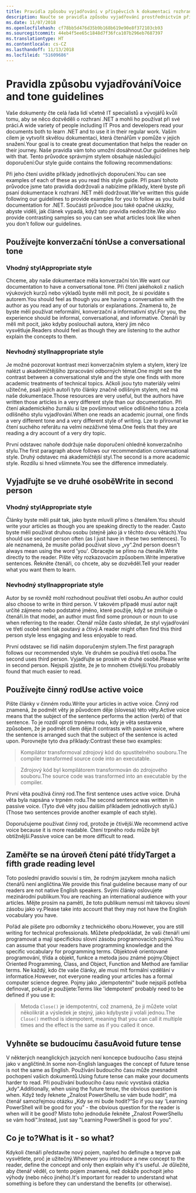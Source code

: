 ```yaml
---
title: Pravidla způsobu vyjadřování v příspěvcích k dokumentaci rozhraní .NET
description: Naučte se pravidla způsobu vyjadřování prostřednictvím příkladů stylu v porovnání s příklady, které tato pravidla nedodržují.
ms.date: 11/07/2018
ms.openlocfilehash: cf78bb5d476d35b9b168b619e90e8f372103cb93
ms.sourcegitcommit: 44eb4f5ee65c1848d7f36fca107b296eb7687397
ms.translationtype: HT
ms.contentlocale: cs-CZ
ms.lasthandoff: 11/13/2018
ms.locfileid: "51609686"
---
```

# <a name="voice-and-tone-guidelines"></a><span data-ttu-id="d8fa8-103">Pravidla způsobu vyjadřování</span><span class="sxs-lookup"><span data-stu-id="d8fa8-103">Voice and tone guidelines</span></span>

<span data-ttu-id="d8fa8-104">Vaše dokumenty čte celá řada lidí včetně IT specialistů a vývojářů kvůli tomu, aby se něco dozvěděli o rozhraní .NET a mohli ho používat při své práci.</span><span class="sxs-lookup"><span data-stu-id="d8fa8-104">A wide variety of people including IT Pros and developers read your documents both to learn .NET and to use it in their regular work.</span></span> <span data-ttu-id="d8fa8-105">Vaším cílem je vytvořit skvělou dokumentaci, která čtenářům v pomůže v jejich snažení.</span><span class="sxs-lookup"><span data-stu-id="d8fa8-105">Your goal is to create great documentation that helps the reader on their journey.</span></span> <span data-ttu-id="d8fa8-106">Naše pravidla vám toho umožní dosáhnout.</span><span class="sxs-lookup"><span data-stu-id="d8fa8-106">Our guidelines help with that.</span></span> <span data-ttu-id="d8fa8-107">Tento průvodce správným stylem obsahuje následující doporučení:</span><span class="sxs-lookup"><span data-stu-id="d8fa8-107">Our style guide contains the following recommendations:</span></span>

<span data-ttu-id="d8fa8-108">Při jeho čtení uvidíte příklady jednotlivých doporučení.</span><span class="sxs-lookup"><span data-stu-id="d8fa8-108">You can see examples of each of these as you read this style guide.</span></span> <span data-ttu-id="d8fa8-109">Při psaní tohoto průvodce jsme tato pravidla dodržovali a nabízíme příklady, které byste při psaní dokumentace k rozhraní .NET měli dodržovat.</span><span class="sxs-lookup"><span data-stu-id="d8fa8-109">We've written this guide following our guidelines to provide examples for you to follow as you build documentation for .NET.</span></span> <span data-ttu-id="d8fa8-110">Součástí průvodce jsou také opačné ukázky, abyste viděli, jak článek vypadá, když tato pravidla nedodržíte.</span><span class="sxs-lookup"><span data-stu-id="d8fa8-110">We also provide contrasting samples so you can see what articles look like when you don't follow our guidelines.</span></span>

## <a name="use-a-conversational-tone"></a><span data-ttu-id="d8fa8-111">Používejte konverzační tón</span><span class="sxs-lookup"><span data-stu-id="d8fa8-111">Use a conversational tone</span></span>

### <a name="appropriate-style"></a><span data-ttu-id="d8fa8-112">Vhodný styl</span><span class="sxs-lookup"><span data-stu-id="d8fa8-112">Appropriate style</span></span>

<span data-ttu-id="d8fa8-113">Chceme, aby naše dokumentace měla konverzační tón.</span><span class="sxs-lookup"><span data-stu-id="d8fa8-113">We want our documentation to have a conversational tone.</span></span> <span data-ttu-id="d8fa8-114">Při čtení jakéhokoli z našich výukových kurzů nebo výkladů byste měli mít pocit, že si povídáte s autorem.</span><span class="sxs-lookup"><span data-stu-id="d8fa8-114">You should feel as though you are having a conversation with the author as you read any of our tutorials or explanations.</span></span> <span data-ttu-id="d8fa8-115">Znamená to, že byste měli používat neformální, konverzační a informativní styl.</span><span class="sxs-lookup"><span data-stu-id="d8fa8-115">For you, the experience should be informal, conversational, and informative.</span></span> <span data-ttu-id="d8fa8-116">Čtenáři by měli mít pocit, jako kdyby poslouchali autora, který jim něco vysvětluje.</span><span class="sxs-lookup"><span data-stu-id="d8fa8-116">Readers should feel as though they are listening to the author explain the concepts to them.</span></span>

### <a name="inappropriate-style"></a><span data-ttu-id="d8fa8-117">Nevhodný styl</span><span class="sxs-lookup"><span data-stu-id="d8fa8-117">Inappropriate style</span></span>

<span data-ttu-id="d8fa8-118">Je možné pozorovat kontrast mezi konverzačním stylem a stylem, který lze nalézt u akademičtějšího zpracování odborných témat.</span><span class="sxs-lookup"><span data-stu-id="d8fa8-118">One might see the contrast between a conversational style and the style one finds with more academic treatments of technical topics.</span></span> <span data-ttu-id="d8fa8-119">Ačkoli jsou tyto materiály velmi užitečné, psali jejich autoři tyto články značně odlišným stylem, než má naše dokumentace.</span><span class="sxs-lookup"><span data-stu-id="d8fa8-119">Those resources are very useful, but the authors have written those articles in a very different style than our documentation.</span></span> <span data-ttu-id="d8fa8-120">Při čtení akademického žurnálu si lze povšimnout velice odlišného tónu a zcela odlišného stylu vyjadřování.</span><span class="sxs-lookup"><span data-stu-id="d8fa8-120">When one reads an academic journal, one finds a very different tone and a very different style of writing.</span></span> <span data-ttu-id="d8fa8-121">Lze to přirovnat ke čtení suchého referátu na velmi nezáživné téma.</span><span class="sxs-lookup"><span data-stu-id="d8fa8-121">One feels that they are reading a dry account of a very dry topic.</span></span>  

<span data-ttu-id="d8fa8-122">První odstavec nahoře dodržuje naše doporučení ohledně konverzačního stylu.</span><span class="sxs-lookup"><span data-stu-id="d8fa8-122">The first paragraph above follows our recommendation conversational style.</span></span> <span data-ttu-id="d8fa8-123">Druhý odstavec má akademičtější styl.</span><span class="sxs-lookup"><span data-stu-id="d8fa8-123">The second is a more academic style.</span></span> <span data-ttu-id="d8fa8-124">Rozdílu si hned všimnete.</span><span class="sxs-lookup"><span data-stu-id="d8fa8-124">You see the difference immediately.</span></span> 

## <a name="write-in-second-person"></a><span data-ttu-id="d8fa8-125">Vyjadřujte se ve druhé osobě</span><span class="sxs-lookup"><span data-stu-id="d8fa8-125">Write in second person</span></span>

### <a name="appropriate-style"></a><span data-ttu-id="d8fa8-126">Vhodný styl</span><span class="sxs-lookup"><span data-stu-id="d8fa8-126">Appropriate style</span></span>

<span data-ttu-id="d8fa8-127">Články byste měli psát tak, jako byste mluvili přímo s čtenářem.</span><span class="sxs-lookup"><span data-stu-id="d8fa8-127">You should write your articles as though you are speaking directly to the reader.</span></span> <span data-ttu-id="d8fa8-128">Často byste měli používat druhou osobu (stejně jako já v těchto dvou větách).</span><span class="sxs-lookup"><span data-stu-id="d8fa8-128">You should use second person often (as I just have in these two sentences).</span></span> <span data-ttu-id="d8fa8-129">To ale neznamená, že musíte pořád používat slovo „vy“.</span><span class="sxs-lookup"><span data-stu-id="d8fa8-129">2nd person doesn't always mean using the word 'you'.</span></span> <span data-ttu-id="d8fa8-130">Obracejte se přímo na čtenáře.</span><span class="sxs-lookup"><span data-stu-id="d8fa8-130">Write directly to the reader.</span></span> <span data-ttu-id="d8fa8-131">Pište věty rozkazovacím způsobem.</span><span class="sxs-lookup"><span data-stu-id="d8fa8-131">Write imperative sentences.</span></span> <span data-ttu-id="d8fa8-132">Řekněte čtenáři, co chcete, aby se dozvěděl.</span><span class="sxs-lookup"><span data-stu-id="d8fa8-132">Tell your reader what you want them to learn.</span></span>

### <a name="inappropriate-style"></a><span data-ttu-id="d8fa8-133">Nevhodný styl</span><span class="sxs-lookup"><span data-stu-id="d8fa8-133">Inappropriate style</span></span>

<span data-ttu-id="d8fa8-134">Autor by se rovněž mohl rozhodnout používat třetí osobu.</span><span class="sxs-lookup"><span data-stu-id="d8fa8-134">An author could also choose to write in third person.</span></span> <span data-ttu-id="d8fa8-135">V takovém případě musí autor najít určité zájmeno nebo podstatné jméno, které použije, když se zmiňuje o čtenáři.</span><span class="sxs-lookup"><span data-stu-id="d8fa8-135">In that model, an author must find some pronoun or noun to use when referring to the reader.</span></span> <span data-ttu-id="d8fa8-136">Čtenář může často shledat, že styl vyjadřování ve třetí osobě není tak poutavý a čtivý.</span><span class="sxs-lookup"><span data-stu-id="d8fa8-136">A reader might often find this third person style less engaging and less enjoyable to read.</span></span>

<span data-ttu-id="d8fa8-137">První odstavec se řídí naším doporučeným stylem.</span><span class="sxs-lookup"><span data-stu-id="d8fa8-137">The first paragraph follows our recommended style.</span></span> <span data-ttu-id="d8fa8-138">Ve druhém se používá třetí osoba.</span><span class="sxs-lookup"><span data-stu-id="d8fa8-138">The second uses third person.</span></span> <span data-ttu-id="d8fa8-139">Vyjadřujte se prosím ve druhé osobě.</span><span class="sxs-lookup"><span data-stu-id="d8fa8-139">Please write in second person.</span></span> <span data-ttu-id="d8fa8-140">Nejspíš zjistíte, že je to mnohem čtivější.</span><span class="sxs-lookup"><span data-stu-id="d8fa8-140">You probably found that much easier to read.</span></span>

## <a name="use-active-voice"></a><span data-ttu-id="d8fa8-141">Používejte činný rod</span><span class="sxs-lookup"><span data-stu-id="d8fa8-141">Use active voice</span></span>

<span data-ttu-id="d8fa8-142">Pište články v činném rodu.</span><span class="sxs-lookup"><span data-stu-id="d8fa8-142">Write your articles in active voice.</span></span> <span data-ttu-id="d8fa8-143">Činný rod znamená, že podmět věty je původcem děje (slovesa) této věty.</span><span class="sxs-lookup"><span data-stu-id="d8fa8-143">Active voice means that the subject of the sentence performs the action (verb) of that sentence.</span></span> <span data-ttu-id="d8fa8-144">To je rozdíl oproti trpnému rodu, kdy je věta sestavena způsobem, že je podmět cílem děje.</span><span class="sxs-lookup"><span data-stu-id="d8fa8-144">It contrasts with passive voice, where the sentence is arranged such that the subject of the sentence is acted upon.</span></span> <span data-ttu-id="d8fa8-145">Porovnejte tyto dva příklady:</span><span class="sxs-lookup"><span data-stu-id="d8fa8-145">Contrast these two examples:</span></span>

><span data-ttu-id="d8fa8-146">Kompilátor transformoval zdrojový kód do spustitelného souboru.</span><span class="sxs-lookup"><span data-stu-id="d8fa8-146">The compiler transformed source code into an executable.</span></span>

><span data-ttu-id="d8fa8-147">Zdrojový kód byl kompilátorem transformován do zdrojového souboru.</span><span class="sxs-lookup"><span data-stu-id="d8fa8-147">The source code was transformed into an executable by the compiler.</span></span>

<span data-ttu-id="d8fa8-148">První věta používá činný rod.</span><span class="sxs-lookup"><span data-stu-id="d8fa8-148">The first sentence uses active voice.</span></span> <span data-ttu-id="d8fa8-149">Druhá věta byla napsána v trpném rodu.</span><span class="sxs-lookup"><span data-stu-id="d8fa8-149">The second sentence was written in passive voice.</span></span> <span data-ttu-id="d8fa8-150">(Tyto dvě věty jsou dalším příkladem jednotlivých stylů.)</span><span class="sxs-lookup"><span data-stu-id="d8fa8-150">(Those two sentences provide another example of each style).</span></span>

<span data-ttu-id="d8fa8-151">Doporučujeme používat činný rod, protože je čtivější.</span><span class="sxs-lookup"><span data-stu-id="d8fa8-151">We recommend active voice because it is more readable.</span></span> <span data-ttu-id="d8fa8-152">Čtení trpného rodu může být obtížnější.</span><span class="sxs-lookup"><span data-stu-id="d8fa8-152">Passive voice can be more difficult to read.</span></span>

## <a name="target-a-fifth-grade-reading-level"></a><span data-ttu-id="d8fa8-153">Zaměřte se na úroveň čtení páté třídy</span><span class="sxs-lookup"><span data-stu-id="d8fa8-153">Target a fifth grade reading level</span></span>

<span data-ttu-id="d8fa8-154">Toto poslední pravidlo souvisí s tím, že rodným jazykem mnoha našich čtenářů není angličtina.</span><span class="sxs-lookup"><span data-stu-id="d8fa8-154">We provide this final guideline because many of our readers are not native English speakers.</span></span> <span data-ttu-id="d8fa8-155">Svými články oslovujete mezinárodní publikum.</span><span class="sxs-lookup"><span data-stu-id="d8fa8-155">You are reaching an international audience with your articles.</span></span> <span data-ttu-id="d8fa8-156">Mějte prosím na paměti, že toto publikum nemusí mít takovou slovní zásobu jako vy.</span><span class="sxs-lookup"><span data-stu-id="d8fa8-156">Please take into account that they may not have the English vocabulary you have.</span></span>

<span data-ttu-id="d8fa8-157">Pořád ale píšete pro odborníky z technického oboru.</span><span class="sxs-lookup"><span data-stu-id="d8fa8-157">However, you are still writing for technical professionals.</span></span> <span data-ttu-id="d8fa8-158">Můžete předpokládat, že vaši čtenáři umí programovat a mají specifickou slovní zásobu programovacích pojmů.</span><span class="sxs-lookup"><span data-stu-id="d8fa8-158">You can assume that your readers have programming knowledge and the specific vocabulary for programming terms.</span></span> <span data-ttu-id="d8fa8-159">Objektově orientované programování, třída a objekt, funkce a metoda jsou známé pojmy.</span><span class="sxs-lookup"><span data-stu-id="d8fa8-159">Object Oriented Programming, Class, and Object, Function and Method are familiar terms.</span></span> <span data-ttu-id="d8fa8-160">Ne každý, kdo čte vaše články, ale musí mít formální vzdělání v informatice.</span><span class="sxs-lookup"><span data-stu-id="d8fa8-160">However, not everyone reading your articles has a formal computer science degree.</span></span> <span data-ttu-id="d8fa8-161">Pojmy jako „idempotentní“ bude nejspíš potřeba definovat, pokud je použijete:</span><span class="sxs-lookup"><span data-stu-id="d8fa8-161">Terms like 'idempotent' probably need to be defined if you use it:</span></span>

><span data-ttu-id="d8fa8-162">Metoda `Close()` je idempotentní, což znamená, že ji můžete volat několikrát a výsledek je stejný, jako kdybyste ji volali jednou.</span><span class="sxs-lookup"><span data-stu-id="d8fa8-162">The `Close()` method is idempotent, meaning that you can call it multiple times and the effect is the same as if you called it once.</span></span>

## <a name="avoid-future-tense"></a><span data-ttu-id="d8fa8-163">Vyhněte se budoucímu času</span><span class="sxs-lookup"><span data-stu-id="d8fa8-163">Avoid future tense</span></span>

<span data-ttu-id="d8fa8-164">V některých neanglických jazycích není koncepce budoucího času stejná jako v angličtině.</span><span class="sxs-lookup"><span data-stu-id="d8fa8-164">In some non-English languages the concept of future tense is not the same as English.</span></span> <span data-ttu-id="d8fa8-165">Používání budoucího času může znesnadnit pochopení vašich dokumentů.</span><span class="sxs-lookup"><span data-stu-id="d8fa8-165">Using future tense can make your documents harder to read.</span></span> <span data-ttu-id="d8fa8-166">Při používání budoucího času navíc vyvstává otázka „kdy“.</span><span class="sxs-lookup"><span data-stu-id="d8fa8-166">Additionally, when using the future tense, the obvious question is when.</span></span> <span data-ttu-id="d8fa8-167">Když tedy řeknete „Znalost PowerShellu se vám bude hodit“, má čtenář samozřejmou otázku „Kdy se mi bude hodit?“</span><span class="sxs-lookup"><span data-stu-id="d8fa8-167">So if you say 'Learning PowerShell will be good for you" - the obvious question for the reader is when will it be good?</span></span> <span data-ttu-id="d8fa8-168">Místo toho jednoduše řekněte „Znalost PowerShellu se vám hodí“.</span><span class="sxs-lookup"><span data-stu-id="d8fa8-168">Instead, just say "Learning PowerShell is good for you".</span></span>

## <a name="what-is-it---so-what"></a><span data-ttu-id="d8fa8-169">Co je to?</span><span class="sxs-lookup"><span data-stu-id="d8fa8-169">What is it - so what?</span></span>

<span data-ttu-id="d8fa8-170">Kdykoli čtenáři představíte nový pojem, napřed ho definujte a teprve pak vysvětlete, proč je užitečný.</span><span class="sxs-lookup"><span data-stu-id="d8fa8-170">Whenever you introduce a new concept to the reader, define the concept and only then explain why it's useful.</span></span> <span data-ttu-id="d8fa8-171">Je důležité, aby čtenář věděl, co tento pojem znamená, než dokáže pochopit jeho výhody (nebo něco jiného).</span><span class="sxs-lookup"><span data-stu-id="d8fa8-171">It's important for reader to understand what something is before they can understand the benefits (or otherwise).</span></span>

